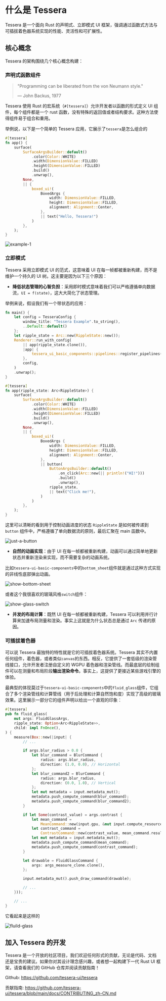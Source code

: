 # 什么是 Tessera

Tessera 是一个面向 Rust 的声明式、立即模式 UI 框架，强调通过函数式方法与可插拔着色器系统实现的性能、灵活性和可扩展性。

## 核心概念

Tessera 的架构围绕几个核心概念构建：

### 声明式函数组件

> "Programming can be liberated from the von Neumann style."
>
> — John Backus, 1977

Tessera 使用 Rust 的宏系统（`#[tessera]`）允许开发者以函数的形式定义 UI 组件，每个组件都是一个 rust 函数，没有特殊的返回值或者结构要求。这种方法使得组件易于组合和重用。

举例说，以下是一个简单的 Tessera 应用，它展示了`tessera`是怎么组合的

```rust
#[tessera]
fn app() {
    surface(
        SurfaceArgsBuilder::default()
            .color(Color::WHITE)
            .width(DimensionValue::FILLED)
            .height(DimensionValue::FILLED)
            .build()
            .unwrap(),
        None,
        || {
            boxed_ui!(
                BoxedArgs {
                    width: DimensionValue::FILLED,
                    height: DimensionValue::FILLED,
                    alignment: Alignment::Center,
                },
                || text("Hello, Tessera!")
            )
        },
    );
}
```

![example-1](/what-is-tessera-1.png)

### 立即模式

Tessera 采用立即模式 UI 的范式，这意味着 UI 在每一帧都被重新构建，而不是维护一个持久的 UI 树。这主要是因为以下三个原因：

- **降低状态管理的心智负担**：采用即时模式意味着我们可以严格遵循单向数据流，`UI = f(state)`，这大大简化了状态管理。

举例来说，假设我们有一个带状态的应用：

```rust
fn main() {
    let config = TesseraConfig {
        window_title: "Tessera Example".to_string(),
        ..Default::default()
    };
    let ripple_state = Arc::new(RippleState::new());
    Renderer::run_with_config(
        || app(ripple_state.clone()),
        |app| {
            tessera_ui_basic_components::pipelines::register_pipelines(app);
        },
        config,
    )
    .unwrap();
}

#[tessera]
fn app(ripple_state: Arc<RippleState>) {
    surface(
        SurfaceArgsBuilder::default()
            .color(Color::WHITE)
            .width(DimensionValue::FILLED)
            .height(DimensionValue::FILLED)
            .build()
            .unwrap(),
        None,
        || {
            boxed_ui!(
                BoxedArgs {
                    width: DimensionValue::FILLED,
                    height: DimensionValue::FILLED,
                    alignment: Alignment::Center,
                },
                || button(
                    ButtonArgsBuilder::default()
                        .on_click(Arc::new(|| println!("HI!")))
                        .build()
                        .unwrap(),
                    ripple_state,
                    || text("Click me!"),
                )
            )
        },
    );
}
```

这里可以清晰的看到用于控制动画进度的状态 `RippleState` 是如何被传递到 `button` 组件中，严格遵循了单向数据流的原则，最后汇聚在 main 函数中。

![just-a-button](/what-is-tessera-2.png)

- **自然的动画实现**：由于 UI 在每一帧都被重新构建，动画可以通过简单地更新状态并重新渲染来实现，而不需要复杂的动画系统。

比如`tessera-ui-basic-components`中的`bottom_sheet`组件就是通过这种方式实现的非线性底部弹出动画。

![show-bottom-sheet](/what-is-tessera-3.gif)

或者这个我很喜欢的玻璃风格`switch`组件：

![show-glass-switch](/what-is-tessera-4.gif)

- **并发的布局计算**：既然 UI 在每一帧都被重新构建，Tessera 可以利用并行计算来加速布局测量和渲染。事实上这就是为什么状态总是通过 `Arc` 传递的原因。

### 可插拔着色器

可以说 Tessera 最独特的特性就是它的可插拔着色器系统。Tessera 其实不内置任何组件，着色器，或者类似`canvas`的东西。相反，它提供了一套低级的渲染管线接口，允许开发者注册自定义的 WGPU 着色器和渲染管线。而最底层的绘制组件可以在测量和布局阶段**输出渲染命令**。事实上，这提供了更接近某些游戏引擎的体验。

最典型的体现莫过于`tessera-ui-basic-components`中的`fluid_glass`组件，它组合了多个渲染管线和计算管线（用于后处理和计算自然饱和度）实现了高级的玻璃效果。这里展示一部分它的组件声明以给出一个直观的印象：

```rust
#[tessera]
pub fn fluid_glass(
    mut args: FluidGlassArgs,
    ripple_state: Option<Arc<RippleState>>,
    child: impl FnOnce(),
) {
    measure(Box::new(|input| {
        // ...

        if args.blur_radius > 0.0 {
            let blur_command = BlurCommand {
                radius: args.blur_radius,
                direction: (1.0, 0.0), // Horizontal
            };
            let blur_command2 = BlurCommand {
                radius: args.blur_radius,
                direction: (0.0, 1.0), // Vertical
            };
            let mut metadata = input.metadata_mut();
            metadata.push_compute_command(blur_command);
            metadata.push_compute_command(blur_command2);
        }

        if let Some(contrast_value) = args.contrast {
            let mean_command =
                MeanCommand::new(input.gpu, &mut input.compute_resource_manager.write());
            let contrast_command =
                ContrastCommand::new(contrast_value, mean_command.result_buffer_ref());
            let mut metadata = input.metadata_mut();
            metadata.push_compute_command(mean_command);
            metadata.push_compute_command(contrast_command);
        }

        let drawable = FluidGlassCommand {
            args: args_measure_clone.clone(),
        };

        input.metadata_mut().push_draw_command(drawable);

        // ...
    }));

    // ...
}
```

它看起来是这样的

![fluild-glass](/what-is-tessera-5.png)

## 加入 Tessera 的开发

Tessera 是一个开放的社区项目，我们欢迎任何形式的贡献，无论是代码、文档还是宝贵的建议。如果你对其设计理念感兴趣，或者想一起构建下一代 Rust UI 框架，请查看我们的 GitHub 仓库并阅读贡献指南！

Github: <https://github.com/tessera-ui/tessera>

贡献指南: <https://github.com/tessera-ui/tessera/blob/main/docs/CONTRIBUTING_zh-CN.md>
